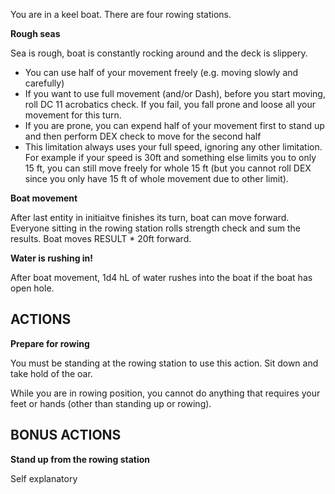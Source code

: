 You are in a keel boat. There are four rowing stations.

**Rough seas**

Sea is rough, boat is constantly rocking around and the deck is slippery.

- You can use half of your movement freely (e.g. moving slowly and carefully)
- If you want to use full movement (and/or Dash), before you start moving, roll DC 11 acrobatics check. If you fail, you fall prone and loose all your movement for this turn.
- If you are prone, you can expend half of your movement first to stand up and then perform DEX check to move for the second half
- This limitation always uses your full speed, ignoring any other limitation. For example if your speed is 30ft and something else limits you to only 15 ft, you can still move freely for whole 15 ft (but you cannot roll DEX since you only have 15 ft of whole movement due to other limit).

**Boat movement**

After last entity in initiaitve finishes its turn, boat can move forward. Everyone sitting in the rowing station rolls strength check and sum the results. Boat moves RESULT \* 20ft forward.

**Water is rushing in!**

After boat movement, 1d4 hL of water rushes into the boat if the boat has open hole.

## ACTIONS

**Prepare for rowing**

You must be standing at the rowing station to use this action. Sit down and take hold of the oar.

While you are in rowing position, you cannot do anything that requires your feet or hands (other than standing up or rowing).

## BONUS ACTIONS

**Stand up from the rowing station**

Self explanatory